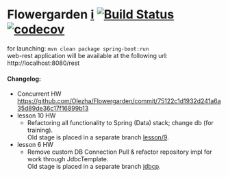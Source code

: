 # Flowergarden [:information_source:](https://github.com/Olezha/Flowergarden/wiki) [![Build Status](https://travis-ci.org/Olezha/Flowergarden.svg?branch=master)](https://travis-ci.org/Olezha/Flowergarden) [![codecov](https://codecov.io/gh/Olezha/Flowergarden/branch/master/graph/badge.svg)](https://codecov.io/gh/Olezha/Flowergarden)

for launching: `mvn clean package spring-boot:run`  
web-rest application will be available at the following url: http://localhost:8080/rest

#### Changelog:
- Concurrent HW https://github.com/Olezha/Flowergarden/commit/75122c1d1932d241a6a35d89de36c17f16899b13
- lesson 10 HW
    - Refactoring all functionality to Spring (Data) stack; change db (for training).  
    Old stage is placed in a separate branch [lesson/9](https://github.com/Olezha/Flowergarden/tree/lesson/9).
- lesson 6 HW
    - Remove custom DB Connection Pull & refactor repository impl for work through JdbcTemplate.  
    Old stage is placed in a separate branch [jdbcp](https://github.com/Olezha/Flowergarden/tree/jdbcp).
